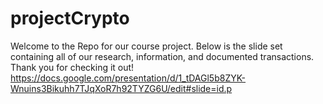# projectCrypto

Welcome to the Repo for our course project. Below is the slide set containing all of our research, information, and documented transactions. Thank you for checking it out! 
https://docs.google.com/presentation/d/1_tDAGl5b8ZYK-Wnuins3Bikuhh7TJqXoR7h92TYZG6U/edit#slide=id.p
